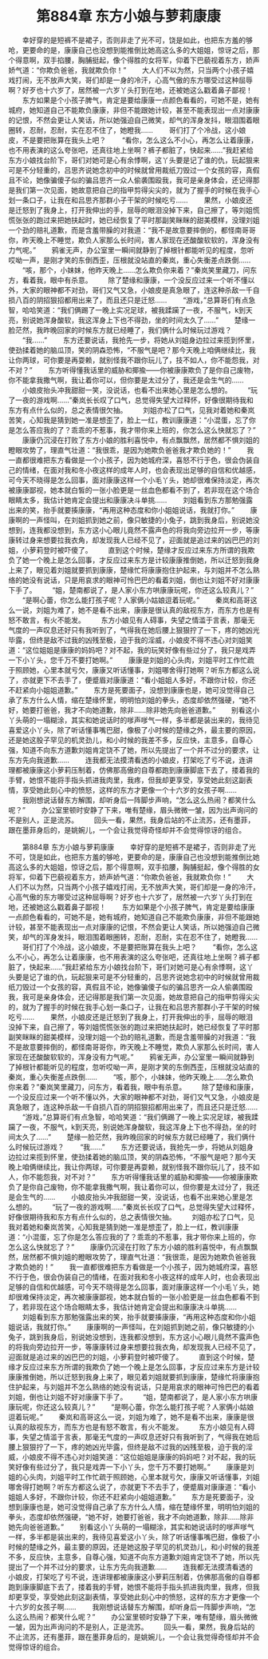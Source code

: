 # 　　第884章 东方小娘与萝莉康康
　　幸好穿的是短裤不是裙子，否则非走了光不可，饶是如此，也把东方羞的够呛，更要命的是，康康自己也没想到能推倒比她高这么多的大姐姐，惊讶之后，那个得意啊，双手掐腰，胸脯挺起，像个得胜的女将军，仰着下巴藐视着东方，娇声娇气道：“你欺负爸爸，我就欺负你！”
　　大人们不以为然，只当两个小孩子嬉戏打闹，无不放声大笑，哥们却是一身的冷汗，心高气傲的东方哪受过这种屈辱啊？好歹也十六岁了，居然被一六岁丫头打到在地，还被她这么戳着鼻子鄙视！
　　东方如果是个小孩子脾气，肯定是要给康康一点颜色看看的，可她不是，她有城府，她知道自己不能欺负康康，非但不能跟她计较，甚至不能表现出一点对康康的记恨，不然会更让人笑话，所以她强迫自己微笑，却气的浑身发抖，眼泪围着眼圈转，忍耐，忍耐，实在忍不住了，她瞪我……
　　哥们打了个冷战，这小娘皮，不是要把账算在我头上吧？
　　“看你，怎么这么不小心，再怎么让着康康，也不用表演的这么夸张吧，还真往地上坐啊？裤子都脏了，快起来……”我赶紧给东方小娘找台阶下，哥们对她可是心有余悸啊，这丫头要是记了谁的仇，玩起狠来可是不分轻重的，吕思齐说她念初中的时候就曾用裁纸刀毁过一个女孩的容，真假且不论，她像骗傻子似的骗吕思齐一众人偷袭围殴我，我可是亲身体会，还记得那是我们第一次见面，她故意把自己的指甲剪得尖尖的，就为了握手的时候在我手心划一条口子，让我在和吕思齐那群小子干架的时候吃亏……
　　果然，小娘皮还是迁怒到了我身上，打开我伸出的手，屈辱的眼泪没掉下来，自己擦了，等刘姐慌慌张张的跑过来把她扶起时，她已经恢复了平时那副笑眯眯的甜美模样，没理刘姐一个劲的赔礼道歉，而是含羞带臊的对我道：“我不是故意要摔倒的，都怪南哥哥你，昨天晚上不睡觉，欺负人家那么长时间，害人家现在还酸酸软软的，浑身没有力气呢。”
　　鸦雀无声，办公室里一瞬间就静到了掉根针都能听见的程度，忽听哎呦一声，是刚才笑的东倒西歪，压根就没站直的秦岚，重心失衡差点跌倒……
　　“咳，那个，小妹妹，他昨天晚上……怎么欺负你来着？”秦岚笑里藏刀，问东方，看着我，眼中有杀意。
　　除了楚缘和康康，一个没反应过来一个听不懂以外，大家的眼神都不对劲，哥们又气又急，小娘皮是真急眼了，连这种杀敌一千自损八百的阴招狠招都用出来了，而且还只是迁怒……
　　“游戏，”总算哥们有点急智，哈哈笑道：“我们俩踢了一晚上实况足球，被我蹂躏了一夜，不服气，k到天亮，别说她浑身酸软，我这浑身上下也不得劲，坐的时间太久了……”
　　楚缘一脸茫然，我昨晚回家的时候东方就已经睡了，我们俩什么时候玩过游戏？
　　“我……”
　　东方还要说话，我抢先一步，将她从刘姐身边拉过来揽到怀里，使劲揉着她的脑瓜顶，笑的阴森恐怖，“不服气是吧？那今天晚上咱俩继续比，我让你两球，可你要是再耍赖，就别怪我不跟你玩儿了，技不如人，你不能怨我，对不对？”
　　东方听得懂我话里的威胁和揶揄——你被康康欺负了是你自己废物，你不能拿我撒气啊，我让着你可以，但你要是太过分了，我还是会生气的……
　　小娘皮抬头冲我甜甜一笑，没说话，也看不出来她心里是怎么想的。
　　“玩了一夜的游戏啊……”秦岚长长叹了口气，总觉得失望大过释怀，好像很期待我和东方有点什么似的，总之表情很欠抽。
　　刘姐亦松了口气，见我对着她和秦岚苦笑，心知我是猜到她一准是想歪了，脸上一红，教训康康道：“小混蛋，忘了你是怎么答应我的了？乖乖的不惹事，我才带你来上班的，你怎么这么快就忘了？”
　　康康仍沉浸在打败了东方小娘的胜利喜悦中，有点飘飘然，居然都不惧刘姐的瞪眼攻势了，理直气壮道：“我很乖，是因为她欺负爸爸我才欺负她的！”
　　我一直都很难把东方看做是一个小孩子，因为她城府深，喜怒不行于色，很会伪装自己的情绪，在面对我和冬小夜这样的成年人时，也会表现出足够的自信和优越感，可今天不晓得是怎么回事，面对康康这样一个小毛丫头，她却很难保持淡定，再次被康康鄙视，她本就白皙的一张小脸更是一丝血色都看不到了，若非现在这个场合眼睛太多，我估计她肯定会提出和康康决斗单挑……
　　刘姐看到东方那勉强露出来的笑，抬手就要揍康康，“再用这种态度和你小姐姐说话，我就打你。”
　　康康啊的一声怪叫，在刘姐抓到她之前，像只敏捷的小兔子，跳到我身后，别说她没想到，连我都没想到，东方这小心眼儿竟然不露声色的将我向旁边拉开一步，等康康转过身来想要拉我衣角，却发现我人已经不见了，迎面就是追过来的凶巴巴的刘姐，小萝莉登时被吓傻了。
　　直到这个时候，楚缘才反应过来东方所谓的我欺负了她一个晚上是怎么回事，才反应过来东方是计较康康推倒她，所以迁怒到我身上来了，眼见着刘姐就要抓到康康，楚缘忙将康康抱住护起来，与刘姐并不怎么熟络的她没有说话，只是用哀求的眼神可怜巴巴的看着刘姐，倒也让刘姐不好对康康下手了。
　　“姐，楚南都说了，是人家小东方哄康康玩呢，你还这么较真儿？”
　　“是啊心蕾，你怎么能打孩子呢？人家俩小姑娘逗着玩呢。”
　　秦岚和高哥这么一说，刘姐为难了，她不是看不出来，康康是很认真的敌视东方，而东方也是有怒不敢言，有火不能发。
　　东方小娘见有人碍事，失望之情滥于言表，那毫无气度的一声叹息还好只有我听到了，气得我在她后腰上狠狠拧了一下，疼的她凶光毕露，但终是敌不过我的凶残至极，迫于我的淫威，小娘皮不得不违心对刘姐笑道：“这位姐姐是康康的妈妈吧？对不起，我的玩笑好像有些过分了，我只是戏弄一下小丫头，您千万不要打她啊。”
　　康康是刘姐的心头肉，刘姐平时工作忙疏于照顾她，心里本就亏欠，康康又听话懂事，刘姐哪舍得打她啊？听东方都这么说了，亦就更下不去手了，便蹙眉对康康道：“看小姐姐人多好，不跟你计较，你还不赶紧向小姐姐道歉。”
　　东方是死要面子，没想到康康也是，她可没觉得自己承了东方什么人情，缩在楚缘怀里，明明怕刘姐的拳头，态度却依然强硬，“她不好，她要打爸爸，我才不向她道歉，除非……除非她先向爸爸道歉。”
　　别看这小丫头萌的一塌糊涂，其实和她说话时的嗲声嗲气一样，多半都是装出来的，我待见喜爱这小丫头，除了听话懂事嘴巴甜，像极了小时候的楚缘之外，最主要的原因，还是她这股子罕见的机灵劲儿，和小时候的我差不多，反应快，主意多，自尊心强，知道不向东方道歉刘姐肯定饶不了她，所以先提出了一个并不过分的要求，让东方先向我道歉……
　　连我都无法摸清看透的小娘皮，打架吃了亏不说，连讲理都被康康这小萝莉压制着，仿佛那高傲的自尊都跑到康康脚底下去了，搂着我的手臂，她恨不能将手指头抓进我肉里，我疼，但我却更享受，享受她此刻这副表情，享受她此刻心中的愤怒，这样的东方才更像一个十六岁的女孩子啊……
　　我刚想说话替东方解围，却听身后一阵脚步声响，“怎么这么热闹？都笑什么呢？”
　　办公室里顿时安静了下来，唯有楚缘，眉头微微一皱，因为出声询问的不是别人，正是流苏。
　　回头一看，果然，我身后站的不止流苏，还有墨菲，跟在墨菲身后的，是姚婉儿，一个会让我觉得奇怪却并不会觉得惊讶的组合。

　　第884章 东方小娘与萝莉康康
　　幸好穿的是短裤不是裙子，否则非走了光不可，饶是如此，也把东方羞的够呛，更要命的是，康康自己也没想到能推倒比她高这么多的大姐姐，惊讶之后，那个得意啊，双手掐腰，胸脯挺起，像个得胜的女将军，仰着下巴藐视着东方，娇声娇气道：“你欺负爸爸，我就欺负你！”
　　大人们不以为然，只当两个小孩子嬉戏打闹，无不放声大笑，哥们却是一身的冷汗，心高气傲的东方哪受过这种屈辱啊？好歹也十六岁了，居然被一六岁丫头打到在地，还被她这么戳着鼻子鄙视！
　　东方如果是个小孩子脾气，肯定是要给康康一点颜色看看的，可她不是，她有城府，她知道自己不能欺负康康，非但不能跟她计较，甚至不能表现出一点对康康的记恨，不然会更让人笑话，所以她强迫自己微笑，却气的浑身发抖，眼泪围着眼圈转，忍耐，忍耐，实在忍不住了，她瞪我……
　　哥们打了个冷战，这小娘皮，不是要把账算在我头上吧？
　　“看你，怎么这么不小心，再怎么让着康康，也不用表演的这么夸张吧，还真往地上坐啊？裤子都脏了，快起来……”我赶紧给东方小娘找台阶下，哥们对她可是心有余悸啊，这丫头要是记了谁的仇，玩起狠来可是不分轻重的，吕思齐说她念初中的时候就曾用裁纸刀毁过一个女孩的容，真假且不论，她像骗傻子似的骗吕思齐一众人偷袭围殴我，我可是亲身体会，还记得那是我们第一次见面，她故意把自己的指甲剪得尖尖的，就为了握手的时候在我手心划一条口子，让我在和吕思齐那群小子干架的时候吃亏……
　　果然，小娘皮还是迁怒到了我身上，打开我伸出的手，屈辱的眼泪没掉下来，自己擦了，等刘姐慌慌张张的跑过来把她扶起时，她已经恢复了平时那副笑眯眯的甜美模样，没理刘姐一个劲的赔礼道歉，而是含羞带臊的对我道：“我不是故意要摔倒的，都怪南哥哥你，昨天晚上不睡觉，欺负人家那么长时间，害人家现在还酸酸软软的，浑身没有力气呢。”
　　鸦雀无声，办公室里一瞬间就静到了掉根针都能听见的程度，忽听哎呦一声，是刚才笑的东倒西歪，压根就没站直的秦岚，重心失衡差点跌倒……
　　“咳，那个，小妹妹，他昨天晚上……怎么欺负你来着？”秦岚笑里藏刀，问东方，看着我，眼中有杀意。
　　除了楚缘和康康，一个没反应过来一个听不懂以外，大家的眼神都不对劲，哥们又气又急，小娘皮是真急眼了，连这种杀敌一千自损八百的阴招狠招都用出来了，而且还只是迁怒……
　　“游戏，”总算哥们有点急智，哈哈笑道：“我们俩踢了一晚上实况足球，被我蹂躏了一夜，不服气，k到天亮，别说她浑身酸软，我这浑身上下也不得劲，坐的时间太久了……”
　　楚缘一脸茫然，我昨晚回家的时候东方就已经睡了，我们俩什么时候玩过游戏？
　　“我……”
　　东方还要说话，我抢先一步，将她从刘姐身边拉过来揽到怀里，使劲揉着她的脑瓜顶，笑的阴森恐怖，“不服气是吧？那今天晚上咱俩继续比，我让你两球，可你要是再耍赖，就别怪我不跟你玩儿了，技不如人，你不能怨我，对不对？”
　　东方听得懂我话里的威胁和揶揄——你被康康欺负了是你自己废物，你不能拿我撒气啊，我让着你可以，但你要是太过分了，我还是会生气的……
　　小娘皮抬头冲我甜甜一笑，没说话，也看不出来她心里是怎么想的。
　　“玩了一夜的游戏啊……”秦岚长长叹了口气，总觉得失望大过释怀，好像很期待我和东方有点什么似的，总之表情很欠抽。
　　刘姐亦松了口气，见我对着她和秦岚苦笑，心知我是猜到她一准是想歪了，脸上一红，教训康康道：“小混蛋，忘了你是怎么答应我的了？乖乖的不惹事，我才带你来上班的，你怎么这么快就忘了？”
　　康康仍沉浸在打败了东方小娘的胜利喜悦中，有点飘飘然，居然都不惧刘姐的瞪眼攻势了，理直气壮道：“我很乖，是因为她欺负爸爸我才欺负她的！”
　　我一直都很难把东方看做是一个小孩子，因为她城府深，喜怒不行于色，很会伪装自己的情绪，在面对我和冬小夜这样的成年人时，也会表现出足够的自信和优越感，可今天不晓得是怎么回事，面对康康这样一个小毛丫头，她却很难保持淡定，再次被康康鄙视，她本就白皙的一张小脸更是一丝血色都看不到了，若非现在这个场合眼睛太多，我估计她肯定会提出和康康决斗单挑……
　　刘姐看到东方那勉强露出来的笑，抬手就要揍康康，“再用这种态度和你小姐姐说话，我就打你。”
　　康康啊的一声怪叫，在刘姐抓到她之前，像只敏捷的小兔子，跳到我身后，别说她没想到，连我都没想到，东方这小心眼儿竟然不露声色的将我向旁边拉开一步，等康康转过身来想要拉我衣角，却发现我人已经不见了，迎面就是追过来的凶巴巴的刘姐，小萝莉登时被吓傻了。
　　直到这个时候，楚缘才反应过来东方所谓的我欺负了她一个晚上是怎么回事，才反应过来东方是计较康康推倒她，所以迁怒到我身上来了，眼见着刘姐就要抓到康康，楚缘忙将康康抱住护起来，与刘姐并不怎么熟络的她没有说话，只是用哀求的眼神可怜巴巴的看着刘姐，倒也让刘姐不好对康康下手了。
　　“姐，楚南都说了，是人家小东方哄康康玩呢，你还这么较真儿？”
　　“是啊心蕾，你怎么能打孩子呢？人家俩小姑娘逗着玩呢。”
　　秦岚和高哥这么一说，刘姐为难了，她不是看不出来，康康是很认真的敌视东方，而东方也是有怒不敢言，有火不能发。
　　东方小娘见有人碍事，失望之情滥于言表，那毫无气度的一声叹息还好只有我听到了，气得我在她后腰上狠狠拧了一下，疼的她凶光毕露，但终是敌不过我的凶残至极，迫于我的淫威，小娘皮不得不违心对刘姐笑道：“这位姐姐是康康的妈妈吧？对不起，我的玩笑好像有些过分了，我只是戏弄一下小丫头，您千万不要打她啊。”
　　康康是刘姐的心头肉，刘姐平时工作忙疏于照顾她，心里本就亏欠，康康又听话懂事，刘姐哪舍得打她啊？听东方都这么说了，亦就更下不去手了，便蹙眉对康康道：“看小姐姐人多好，不跟你计较，你还不赶紧向小姐姐道歉。”
　　东方是死要面子，没想到康康也是，她可没觉得自己承了东方什么人情，缩在楚缘怀里，明明怕刘姐的拳头，态度却依然强硬，“她不好，她要打爸爸，我才不向她道歉，除非……除非她先向爸爸道歉。”
　　别看这小丫头萌的一塌糊涂，其实和她说话时的嗲声嗲气一样，多半都是装出来的，我待见喜爱这小丫头，除了听话懂事嘴巴甜，像极了小时候的楚缘之外，最主要的原因，还是她这股子罕见的机灵劲儿，和小时候的我差不多，反应快，主意多，自尊心强，知道不向东方道歉刘姐肯定饶不了她，所以先提出了一个并不过分的要求，让东方先向我道歉……
　　连我都无法摸清看透的小娘皮，打架吃了亏不说，连讲理都被康康这小萝莉压制着，仿佛那高傲的自尊都跑到康康脚底下去了，搂着我的手臂，她恨不能将手指头抓进我肉里，我疼，但我却更享受，享受她此刻这副表情，享受她此刻心中的愤怒，这样的东方才更像一个十六岁的女孩子啊……
　　我刚想说话替东方解围，却听身后一阵脚步声响，“怎么这么热闹？都笑什么呢？”
　　办公室里顿时安静了下来，唯有楚缘，眉头微微一皱，因为出声询问的不是别人，正是流苏。
　　回头一看，果然，我身后站的不止流苏，还有墨菲，跟在墨菲身后的，是姚婉儿，一个会让我觉得奇怪却并不会觉得惊讶的组合。
